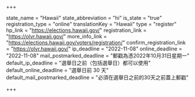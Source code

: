 +++

state_name = "Hawaii"
state_abbreviation = "hi"
is_state = "true"
registration_type = "online"
translationKey = "Hawaii"
type = "register"
hp_link = "https://elections.hawaii.gov/"
registration_link = "https://olvr.hawaii.gov/"
more_info_link = "https://elections.hawaii.gov/voters/registration/"
confirm_registration_link = "https://olvr.hawaii.gov/"
ip_deadline = "2022-11-08"
online_deadline = "2022-11-08"
mail_postmarked_deadline = "郵戳為憑2022年10月31日星期一"
default_ip_deadline = "選舉日之前（包括選舉日）都可以使用"
default_online_deadline = "選舉日前 30 天"
default_mail_postmarked_deadline = "必須在選舉日之前的30天之前蓋上郵戳"

+++